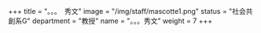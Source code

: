 +++
title = "。。。　秀文"
image = "/img/staff/mascotte1.png"
status = "社会共創系G"
department = "教授"
name = "。。。秀文"
weight = 7
+++